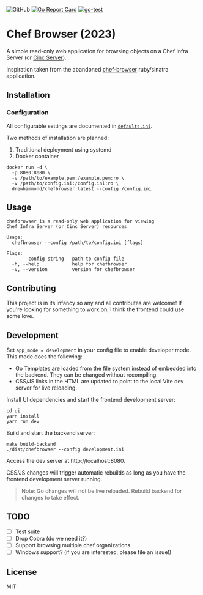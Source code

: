 ![GitHub](https://img.shields.io/github/license/drewhammond/chefbrowser)
[![Go Report Card](https://goreportcard.com/badge/github.com/drewhammond/chefbrowser)](https://goreportcard.com/report/github.com/drewhammond/chefbrowser)
[![go-test](https://github.com/drewhammond/chefbrowser/actions/workflows/go-test.yml/badge.svg)](https://github.com/drewhammond/chefbrowser/actions/workflows/go-test.yml)

# Chef Browser (2023)

A simple read-only web application for browsing objects on a Chef Infra Server (or [Cinc Server](https://cinc.sh/)).

Inspiration taken from the abandoned [chef-browser](https://github.com/3ofcoins/chef-browser) ruby/sinatra application.

## Installation

### Configuration

All configurable settings are documented in [`defaults.ini`](defaults.ini).

Two methods of installation are planned:

1. Traditional deployment using systemd
2. Docker container

```shell
docker run -d \
  -p 8080:8080 \
  -v /path/to/example.pem:/example.pem:ro \
  -v /path/to/config.ini:/config.ini:ro \
  drewhammond/chefbrowser:latest --config /config.ini
```

## Usage

```
chefbrowser is a read-only web application for viewing
Chef Infra Server (or Cinc Server) resources

Usage:
  chefbrowser --config /path/to/config.ini [flags]

Flags:
      --config string   path to config file
  -h, --help            help for chefbrowser
  -v, --version         version for chefbrowser
```

## Contributing

This project is in its infancy so any and all contributes are welcome! If you're looking for something to work on,
I think the frontend could use some love.

## Development

Set `app_mode = development` in your config file to enable developer mode. This mode does the following:

- Go Templates are loaded from the file system instead of embedded into the backend. They can be changed without recompiling.
- CSS/JS links in the HTML are updated to point to the local Vite dev server for live reloading.

Install UI dependencies and start the frontend development server:

```shell
cd ui
yarn install
yarn run dev
```

Build and start the backend server:

```shell
make build-backend
./dist/chefbrowser --config development.ini
```

Access the dev server at http://localhost:8080.

CSS/JS changes will trigger automatic rebuilds
as long as you have the frontend development server running.

>Note: Go changes will not be live reloaded. Rebuild backend for changes to take effect.

## TODO

- [ ] Test suite
- [ ] Drop Cobra (do we need it?)
- [ ] Support browsing multiple chef organizations
- [ ] Windows support? (if you are interested, please file an issue!)

## License

MIT
